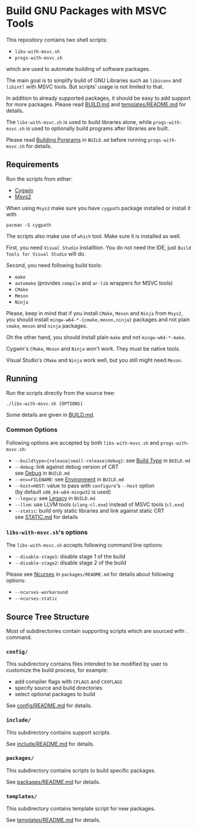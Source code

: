 # Build GNU Packages with MSVC Tools

This repository contains two shell scripts:

- `libs-with-msvc.sh`
- `progs-with-msvc.sh`

which are used to automate building of software packages.

The main goal is to simplify build of GNU Libraries such as `libiconv` and
`libintl` with MSVC tools. But scripts' usage is not limited to that.

In addition to already supported packages, it should be easy to add support for
more packages. Please read [BUILD.md](./BUILD.md) and
[templates/README.md](./templates/README.md) for details.

The `libs-with-msvc.sh` is used to build libraries alone, while
`progs-with-msvc.sh` is used to optionally build programs after libraries
are built.

Please read [Building Porgrams](./BUILD.md#building-programs) in `BUILD.md`
before running `progs-with-msvc.sh` for details.

## Requirements

Run the scripts from either:

- [Cygwin](https://www.cygwin.com/)
- [Msys2](https://www.msys2.org/)

When using `Msys2` make sure you have `cygpath` package installed or install
it with

```shell
pacman -S cygpath
```

The scripts also make use of `which` tool. Make sure it is installed as well.

First, you need `Visual Studio` installtion. You do not need
the IDE, just `Build Tools for Visual Studio` will do.

Second, you need following build tools:

- `make`
- `automake` (provides `compile` and `ar-lib` wrappers for MSVC tools)
- `CMake`
- `Meson`
- `Ninja`

Please, keep in mind that if you install `CMake`, `Meson` and `Ninja` from
`Msys2`, you should install `mingw-w64-*-{cmake,meson,ninja}` packages and not
plain `cmake`, `meson` and `ninja` packages.

Oh the other hand, you should install plain `make` and not `mingw-w64-*-make`.

Cygwin's `CMake`, `Meson` and `Ninja` won't work. They must be native tools.

Visual Studio's `CMake` and `Ninja` work well, but you still might need `Meson`.

## Running

Run the scripts directly from the source tree:

```shell
./libs-with-msvc.sh [OPTIONS]
```

Some details are given in [BUILD.md](./BUILD.md).

### Common Options

Following options are accepted by both `libs-with-msvc.sh` and
`progs-with-msvc.sh`:

- `--buildtype={release|small-release|debug}`:
  see [Build Type](/BUILD.md#build-type) in `BUILD.md`
- `--debug`: link against debug version of CRT  
  see [Debug](./BUILD.md#debug) in `BUILD.md`
- `--env=FILENAME`: see [Environment](./BUILD.md#environment) in `BUILD.md`
- `--host=HOST`: value to pass with `configure`'s `--host` option  
  (by default `x86_64-w64-mingw32` is used)
- `--legacy`: see [Legacy](./BUILD.md#legacy) in `BUILD.md`
- `--llvm`: use LLVM tools (`clang-cl.exe`) instead of MSVC tools (`cl.exe`)
- `--static`: build only static libraries and link against static CRT  
  see [STATIC.md](/STATIC.md) for details

### `libs-with-msvc.sh`'s options

The `libs-with-msvc.sh` accepts following command line options:

- `--disable-stage1`: disable stage 1 of the build
- `--disable-stage2`: disable stage 2 of the build

Please see [Ncurses](./packages/README.md#ncurses) in `packages/README.md`
for details about following options:

- `--ncurses-workaround`
- `--ncurses-static`

## Source Tree Structure

Most of subdirectories contain supporting scripts which are sourced with `.`
command.

### `config/`

This subdirectory contains files intended to be modified by user to customize
the build process, for example:

- add compiler flags with `CFLAGS` and `CXXFLAGS`
- specify source and build directories
- select optional packages to build

See [config/README.md](./config/README.md) for details.

### `include/`

This subdirectory contains support scripts.

See [include/README.md](./include/README.md) for details.

### `packages/`

This subdirectory contains scripts to build specific packages.

See [packages/README.md](./packages/README.md) for details.

### `templates/`

This subdirectory contains template script for new packages.

See [templates/README.md](./templates/README.md) for details.
